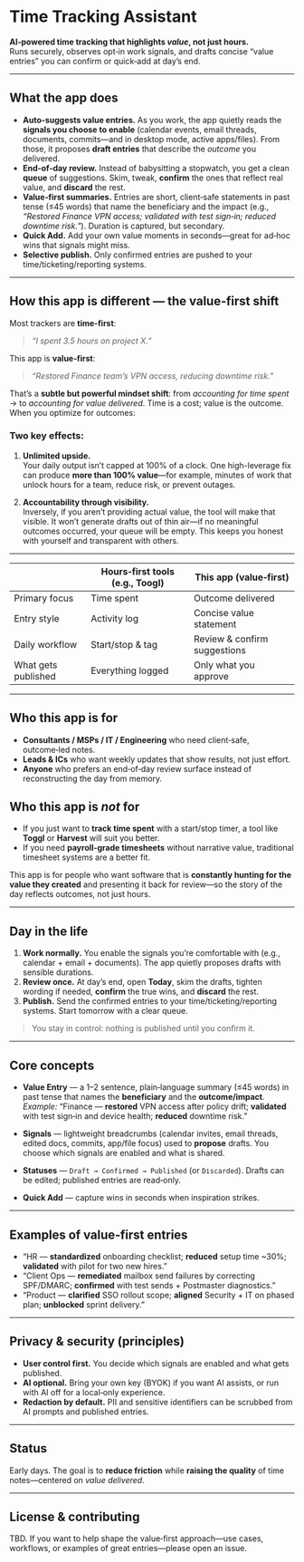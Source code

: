 # Time Tracking Assistant

**AI‑powered time tracking that highlights *value*, not just hours.**  
Runs securely, observes opt‑in work signals, and drafts concise “value entries” you can confirm or quick‑add at day’s end.

---

## What the app does

- **Auto‑suggests value entries.** As you work, the app quietly reads the **signals you choose to enable** (calendar events, email threads, documents, commits—and in desktop mode, active apps/files). From those, it proposes **draft entries** that describe the *outcome* you delivered.
- **End‑of‑day review.** Instead of babysitting a stopwatch, you get a clean **queue** of suggestions. Skim, tweak, **confirm** the ones that reflect real value, and **discard** the rest.
- **Value‑first summaries.** Entries are short, client‑safe statements in past tense (≤45 words) that name the beneficiary and the impact (e.g., *“Restored Finance VPN access; validated with test sign‑in; reduced downtime risk.”*). Duration is captured, but secondary.
- **Quick Add.** Add your own value moments in seconds—great for ad‑hoc wins that signals might miss.
- **Selective publish.** Only confirmed entries are pushed to your time/ticketing/reporting systems.

---

## How this app is different — the value‑first shift

Most trackers are **time‑first**:  
> *“I spent 3.5 hours on project X.”*

This app is **value‑first**:  
> *“Restored Finance team’s VPN access, reducing downtime risk.”*

That’s a **subtle but powerful mindset shift**: from *accounting for time spent* → to *accounting for value delivered*. Time is a cost; value is the outcome. When you optimize for outcomes:

### Two key effects:

1. **Unlimited upside.**  
   Your daily output isn’t capped at 100% of a clock. One high-leverage fix can produce **more than 100% value**—for example, minutes of work that unlock hours for a team, reduce risk, or prevent outages.  

2. **Accountability through visibility.**  
   Inversely, if you aren’t providing actual value, the tool will make that visible. It won’t generate drafts out of thin air—if no meaningful outcomes occurred, your queue will be empty. This keeps you honest with yourself and transparent with others.  

---

|                        | Hours‑first tools (e.g., Toogl) | **This app (value‑first)** |
|------------------------|-------------------|----------------------------|
| Primary focus          | Time spent        | Outcome delivered          |
| Entry style            | Activity log      | Concise value statement    |
| Daily workflow         | Start/stop & tag  | Review & confirm suggestions |
| What gets published    | Everything logged | Only what you approve      |

---

## Who this app is for

- **Consultants / MSPs / IT / Engineering** who need client‑safe, outcome‑led notes.  
- **Leads & ICs** who want weekly updates that show results, not just effort.  
- **Anyone** who prefers an end‑of‑day review surface instead of reconstructing the day from memory.

## Who this app is *not* for

- If you just want to **track time spent** with a start/stop timer, a tool like **Toggl** or **Harvest** will suit you better.  
- If you need **payroll‑grade timesheets** without narrative value, traditional timesheet systems are a better fit.

This app is for people who want software that is **constantly hunting for the value they created** and presenting it back for review—so the story of the day reflects outcomes, not just hours.

---

## Day in the life

1. **Work normally.** You enable the signals you’re comfortable with (e.g., calendar + email + documents). The app quietly proposes drafts with sensible durations.  
2. **Review once.** At day’s end, open **Today**, skim the drafts, tighten wording if needed, **confirm** the true wins, and **discard** the rest.  
3. **Publish.** Send the confirmed entries to your time/ticketing/reporting systems. Start tomorrow with a clear queue.

> You stay in control: nothing is published until you confirm it.

---

## Core concepts

- **Value Entry** — a 1–2 sentence, plain‑language summary (≤45 words) in past tense that names the **beneficiary** and the **outcome/impact**.  
  *Example:* “Finance — **restored** VPN access after policy drift; **validated** with test sign‑in and device health; **reduced** downtime risk.”

- **Signals** — lightweight breadcrumbs (calendar invites, email threads, edited docs, commits, app/file focus) used to **propose** drafts. You choose which signals are enabled and what is shared.

- **Statuses** — `Draft → Confirmed → Published` (or `Discarded`). Drafts can be edited; published entries are read‑only.

- **Quick Add** — capture wins in seconds when inspiration strikes.

---

## Examples of value‑first entries

- “HR — **standardized** onboarding checklist; **reduced** setup time ~30%; **validated** with pilot for two new hires.”  
- “Client Ops — **remediated** mailbox send failures by correcting SPF/DMARC; **confirmed** with test sends + Postmaster diagnostics.”  
- “Product — **clarified** SSO rollout scope; **aligned** Security + IT on phased plan; **unblocked** sprint delivery.”

---

## Privacy & security (principles)

- **User control first.** You decide which signals are enabled and what gets published.  
- **AI optional.** Bring your own key (BYOK) if you want AI assists, or run with AI off for a local‑only experience.  
- **Redaction by default.** PII and sensitive identifiers can be scrubbed from AI prompts and published entries.

---

## Status

Early days. The goal is to **reduce friction** while **raising the quality** of time notes—centered on *value delivered*.

---

## License & contributing

TBD. If you want to help shape the value‑first approach—use cases, workflows, or examples of great entries—please open an issue.
